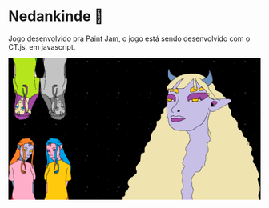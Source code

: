 # Nedankinde 🎠

Jogo desenvolvido pra [Paint Jam](https://itch.io/jam/paint-jam-2021), o jogo está sendo desenvolvido com o CT.js, em javascript.

![Nedankinde](/img/alguem_fundo.png)